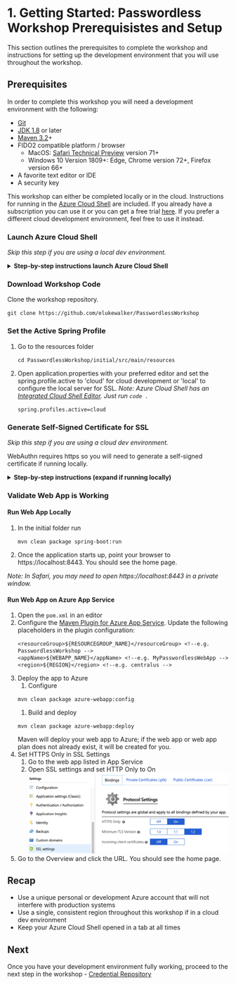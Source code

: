 # 1. Getting Started: Passwordless Workshop Prerequisistes and Setup
This section outlines the prerequisites to complete the workshop and instructions for setting up the development environment that you will use throughout the workshop.

## Prerequisites
In order to complete this workshop you will need a development environment with the following:
* [Git](https://git-scm.com/)
* [JDK 1.8](https://www.oracle.com/technetwork/java/javase/downloads/index.html) or later
* [Maven 3.2](https://maven.apache.org/download.cgi)+
* FIDO2 compatible platform / browser
  * MacOS: [Safari Technical Preview](https://developer.apple.com/safari/technology-preview/) version 71+
  * Windows 10 Version 1809+: Edge, Chrome version 72+, Firefox version 66+
* A favorite text editor or IDE
* A security key

This workshop can either be completed locally or in the cloud. Instructions for running in the [Azure Cloud Shell](https://docs.microsoft.com/en-us/azure/cloud-shell/overview) are included. If you already have a subscription you can use it or you can get a free trial [here](https://azure.microsoft.com/free/). If you prefer a different cloud development environment, feel free to use it instead.

### Launch Azure Cloud Shell
_Skip this step if you are using a local dev environment._

<details>
<summary><strong>Step-by-step instructions launch Azure Cloud Shell</strong></summary><p>

Please make sure not to use a production Azure environment or account for this workshop. It is recommended to instead use a development account which provides full access to the necessary services so that you do not run into permissions issues.

The Azure account may accrue charges. Be sure to clean up when you are done to prevent the accrual of additional charges.

Try from shell.azure.com by clicking below.

![alt text](../images/launchcloudshell.png "Launch Cloud Shell")

Try from [Azure portal](https://portal.azure.com) using the Cloud Shell icon.

![alt text](../images/AzureCloudShellIcon.png "Launch Cloud Shell")

</p></details>

### Download Workshop Code
Clone the workshop repository.

```
git clone https://github.com/elukewalker/PasswordlessWorkshop
```

### Set the Active Spring Profile
1. Go to the resources folder
   ```
   cd PasswordlessWorkshop/initial/src/main/resources
   ```
2. Open application.properties with your preferred editor and set the spring.profile.active to 'cloud' for cloud development or 'local' to configure the local server for SSL. _Note: Azure Cloud Shell has an [Integrated Cloud Shell Editor](https://docs.microsoft.com/en-us/azure/cloud-shell/using-cloud-shell-editor). Just run ```code .```_
   ```
   spring.profiles.active=cloud
   ```

### Generate Self-Signed Certificate for SSL
_Skip this step if you are using a cloud dev environment._

WebAuthn requires https so you will need to generate a self-signed certificate if running locally. 

<details>
<summary><strong>Step-by-step instructions (expand if running locally)</strong></summary><p>

1. Navigate to the keystore directory.
   ```
   cd keystore
   ```
2. Create a set of cryptographic keys and store it in the PKCS12 keystore format.
    ```
    keytool -genkeypair -alias demo -keyalg RSA -keysize 2048 -storetype PKCS12 -keystore demo.p12 -validity 3650

    ```
3. Update the server ssl keystore password. Go up one directory to the resources folder and find the application-local.properties file.. Open it with your preferred editor and replace the server.ssl.key-store-password with the one used in the previous step.
   ```
   server.port=8443
   server.ssl.key-store-type=PKCS12
   server.ssl.key-store=classpath:keystore/demo.p12
   server.ssl.key-store-password=changeit
   server.ssl.key-alias=demo

   security.require-ssl=true
   ```
</p></details>

### Validate Web App is Working
#### Run Web App Locally
1. In the initial folder run
   ```
   mvn clean package spring-boot:run
   ```
2. Once the application starts up, point your browser to https://localhost:8443. You should see the home page.

_Note: In Safari, you may need to open https://localhost:8443 in a private window._

#### Run Web App on Azure App Service
1. Open the ```pom.xml``` in an editor
2. Configure the [Maven Plugin for Azure App Service](https://docs.microsoft.com/en-us/java/azure/spring-framework/deploy-spring-boot-java-app-with-maven-plugin?view=azure-java-stable). Update the following placeholders in the plugin configuration:
    ```
    <resourceGroup>${RESOURCEGROUP_NAME}</resourceGroup> <!--e.g. PasswordlessWorkshop -->
	<appName>${WEBAPP_NAME}</appName> <!--e.g. MyPasswordlessWebApp -->
	<region>${REGION}</region> <!--e.g. centralus -->
    ```
3. Deploy the app to Azure
   1. Configure
   ```
   mvn clean package azure-webapp:config
   ```
   1. Build and deploy
   ```
   mvn clean package azure-webapp:deploy
   ```
   Maven will deploy your web app to Azure; if the web app or web app plan does not already exist, it will be created for you.
4. Set HTTPS Only in SSL Settings
   1. Go to the web app listed in App Service
   2. Open SSL settings and set HTTP Only to On
   ![alt text](../images/httpsonly.png "HTTPS Only On")
5. Go to the Overview and click the URL. You should see the home page.

## Recap
* Use a unique personal or development Azure account that will not interfere with production systems
* Use a single, consistent region throughout this workshop if in a cloud dev environment
* Keep your Azure Cloud Shell opened in a tab at all times

## Next
Once you have your development environment fully working, proceed to the next step in the workshop - [Credential Repository](../2_Credential_Repository/README.md)